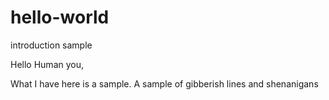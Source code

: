 # hello-world
introduction sample

Hello Human you,

What I have here is a sample. A sample of gibberish lines and shenanigans
